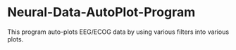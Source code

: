 # Neural-Data-AutoPlot-Program
This program auto-plots EEG/ECOG data by using various filters into various plots.
